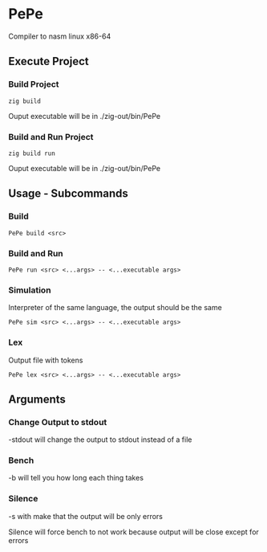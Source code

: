 # PePe

Compiler to nasm linux x86-64

## Execute Project

### Build Project

```console
zig build
```

Ouput executable will be in ./zig-out/bin/PePe

### Build and Run Project

```console
zig build run
```

Ouput executable will be in ./zig-out/bin/PePe

## Usage - Subcommands

### Build

```console
PePe build <src>
```

### Build and Run

```console
PePe run <src> <...args> -- <...executable args>
```

### Simulation

Interpreter of the same language, the output should be the same

```console
PePe sim <src> <...args> -- <...executable args>
```

### Lex

Output file with tokens

```console
PePe lex <src> <...args> -- <...executable args>
```

## Arguments

### Change Output to stdout

-stdout will change the output to stdout instead  of a file

### Bench

-b will tell you how long each thing takes

### Silence

-s with make that the output will be only errors

Silence will force bench to not work because output will be close except for errors
